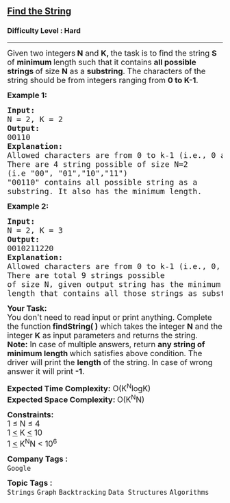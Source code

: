 <h2><a href="https://www.geeksforgeeks.org/problems/find-the-string/1?timeMachineDate=2023-11-16">Find the String</a></h2><h3>Difficulty Level : Hard</h3><hr><div class="problems_problem_content__Xm_eO"><p><span style="font-size: 18px;">Given two integers<strong> N</strong> and <strong>K, </strong>the task is to find the string <strong>S</strong> of <strong>minimum </strong>length such that it contains <strong>all possible strings </strong>of size <strong>N</strong> as a <strong>substring</strong>. The characters of the string should be from integers ranging from <strong>0 to K-1</strong>.&nbsp;&nbsp;</span></p>
<p><span style="font-size: 18px;"><strong>Example 1:</strong></span></p>
<pre><span style="font-size: 18px;"><strong>Input:</strong>
N = 2, K = 2
<strong>Output:</strong> 
00110
<strong>Explanation: 
</strong>Allowed characters are from 0 to k-1 (i.e., 0 and 1).<br></span><span style="font-size: 18px;">There are 4 string possible of size N=2 
(i.e "00", "01","10","11")
"00110" contains all possible string as a 
substring. It also has the minimum length.</span></pre>
<p><span style="font-size: 18px;"><strong>Example 2:</strong></span></p>
<pre><span style="font-size: 18px;"><strong>Input:
</strong>N = 2, K = 3
<strong>Output: 
</strong>0010211220
<strong>Explanation: <br></strong></span><span style="font-size: 18px;">Allowed characters are from 0 to k-1 (i.e., 0, 1 and 2).<strong><br></strong>There are total 9 strings possible
of size N, given output string has the minimum
length that contains all those strings as substring.</span>
</pre>
<p><span style="font-size: 18px;"><strong>Your Task:&nbsp;</strong><br>You don't need to read input or print anything. Complete the function<strong>&nbsp;findString( )</strong>&nbsp;which takes the integer <strong>N</strong> and the integer <strong>K</strong>&nbsp;as input parameters and returns the string.<br><strong>Note:</strong> In case of multiple answers, return <strong>any string of minimum length </strong>which satisfies above condition. The driver will print the <strong>length</strong> of the&nbsp;string. In case of wrong answer it will print <strong>-1</strong>.</span></p>
<p><span style="font-size: 18px;"><strong>Expected Time Complexity:</strong> O(K<sup>N</sup>logK)<br><strong>Expected Space Complexity: </strong>O(K<sup>N</sup>N)</span></p>
<p><span style="font-size: 18px;"><strong>Constraints:</strong><br>1 ≤ N&nbsp;≤ 4<br>1 <u>&lt;</u> K <u>&lt;</u> 10<br>1&nbsp;<u>&lt;</u> K<sup>N</sup>N &lt; 10<sup>6</sup></span></p></div><p><span style=font-size:18px><strong>Company Tags : </strong><br><code>Google</code>&nbsp;<br><p><span style=font-size:18px><strong>Topic Tags : </strong><br><code>Strings</code>&nbsp;<code>Graph</code>&nbsp;<code>Backtracking</code>&nbsp;<code>Data Structures</code>&nbsp;<code>Algorithms</code>&nbsp;